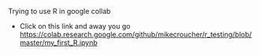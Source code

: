 Trying to use R in google collab

* Click on this link and away you go https://colab.research.google.com/github/mikecroucher/r_testing/blob/master/my_first_R.ipynb
